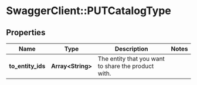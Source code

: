 # SwaggerClient::PUTCatalogType

## Properties
Name | Type | Description | Notes
------------ | ------------- | ------------- | -------------
**to_entity_ids** | **Array&lt;String&gt;** | The entity that you want to share the product with.  | 


